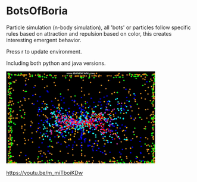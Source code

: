 # BotsOfBoria
Particle simulation (n-body simulation), all 'bots' or particles follow specific rules based on attraction and repulsion based on color, this creates interesting emergent behavior.

Press r to update environment.

Including both python and java versions. 

![](demo1.gif)

https://youtu.be/m_miTboiKDw

